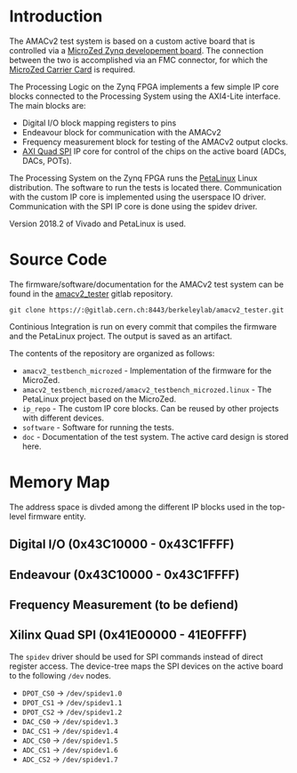<!-- TITLE: AMACv2 Testing -->
<!-- SUBTITLE: Summary of the tools used for testing the AMACv2 chip -->

# Introduction
The AMACv2 test system is based on a custom active board that is controlled via a [MicroZed Zynq developement board](http://zedboard.org/product/microzed). The connection between the two is accomplished via an FMC connector, for which the [MicroZed Carrier Card](http://zedboard.org/product/microzed-fmc-carrier) is required.

The Processing Logic on the Zynq FPGA implements a few simple IP core blocks connected to the Processing System using the AXI4-Lite interface. The main blocks are:
* Digital I/O block mapping registers to pins 
* Endeavour block for communication with the AMACv2
* Frequency measurement block for testing of the AMACv2 output clocks.
* [AXI Quad SPI](https://www.xilinx.com/support/documentation/ip_documentation/axi_quad_spi/v3_2/pg153-axi-quad-spi.pdf) IP core for control of the chips on the active board (ADCs, DACs, POTs).

The Processing System on the Zynq FPGA runs the [PetaLinux](https://www.xilinx.com/products/design-tools/embedded-software/petalinux-sdk.html) Linux distribution. The software to run the tests is located there. Communication with the custom IP core is implemented using the userspace IO driver. Communication with the SPI IP core is done using the spidev driver.

Version 2018.2 of Vivado and PetaLinux is used.

# Source Code
The firmware/software/documentation for the AMACv2 test system can be found in the [amacv2_tester](https://gitlab.cern.ch/berkeleylab/amacv2_tester) gitlab repository.

```shell
git clone https://:@gitlab.cern.ch:8443/berkeleylab/amacv2_tester.git
```

Continious Integration is run on every commit that compiles the firmware and the PetaLinux project. The output is saved as an artifact.

The contents of the repository are organized as follows:
* `amacv2_testbench_microzed` - Implementation of the firmware for the MicroZed.
* `amacv2_testbench_microzed/amacv2_testbench_microzed.linux` - The PetaLinux project based on the MicroZed.
* `ip_repo` - The custom IP core blocks. Can be reused by other projects with different devices.
* `software` - Software for running the tests.
* `doc` - Documentation of the test system. The active card design is stored here.

# Memory Map
The address space is divded among the different IP blocks used in the top-level firmware entity.

## Digital I/O (0x43C10000 - 0x43C1FFFF)

## Endeavour (0x43C10000 - 0x43C1FFFF)

## Frequency Measurement (to be defiend)

## Xilinx Quad SPI (0x41E00000 - 41E0FFFF)
The `spidev` driver should be used for SPI commands instead of direct register access. The device-tree maps the SPI devices on the active board to the following `/dev` nodes.
* `DPOT_CS0` → `/dev/spidev1.0`
* `DPOT_CS1` → `/dev/spidev1.1`
* `DPOT_CS2` → `/dev/spidev1.2`
* `DAC_CS0` → `/dev/spidev1.3`
* `DAC_CS1` → `/dev/spidev1.4`
* `ADC_CS0` → `/dev/spidev1.5`
* `ADC_CS1` → `/dev/spidev1.6`
* `ADC_CS2` → `/dev/spidev1.7`

